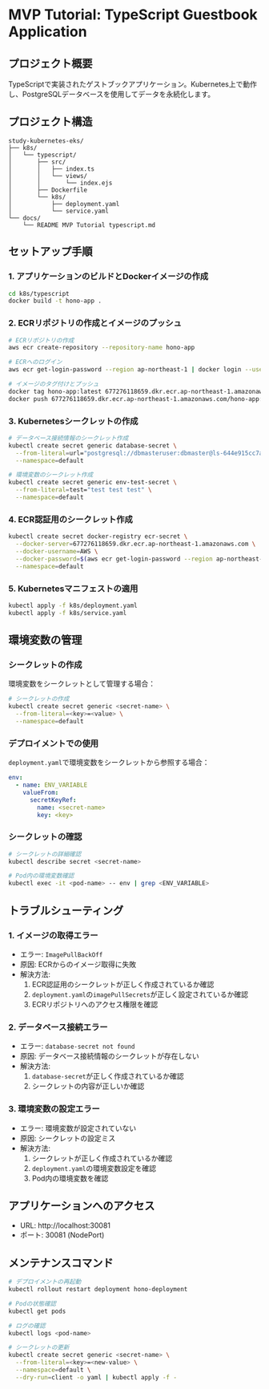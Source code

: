 # MVP Tutorial: TypeScript Guestbook Application

## プロジェクト概要
TypeScriptで実装されたゲストブックアプリケーション。Kubernetes上で動作し、PostgreSQLデータベースを使用してデータを永続化します。

## プロジェクト構造
```
study-kubernetes-eks/
├── k8s/
│   └── typescript/
│       ├── src/
│       │   ├── index.ts
│       │   └── views/
│       │       └── index.ejs
│       ├── Dockerfile
│       └── k8s/
│           ├── deployment.yaml
│           └── service.yaml
└── docs/
    └── README MVP Tutorial typescript.md
```

## セットアップ手順

### 1. アプリケーションのビルドとDockerイメージの作成
```bash
cd k8s/typescript
docker build -t hono-app .
```

### 2. ECRリポジトリの作成とイメージのプッシュ
```bash
# ECRリポジトリの作成
aws ecr create-repository --repository-name hono-app

# ECRへのログイン
aws ecr get-login-password --region ap-northeast-1 | docker login --username AWS --password-stdin 677276118659.dkr.ecr.ap-northeast-1.amazonaws.com

# イメージのタグ付けとプッシュ
docker tag hono-app:latest 677276118659.dkr.ecr.ap-northeast-1.amazonaws.com/hono-app:latest
docker push 677276118659.dkr.ecr.ap-northeast-1.amazonaws.com/hono-app:latest
```

### 3. Kubernetesシークレットの作成
```bash
# データベース接続情報のシークレット作成
kubectl create secret generic database-secret \
  --from-literal=url="postgresql://dbmasteruser:dbmaster@ls-644e915cc7a6ba69ccf824a69cef04d45c847ed5.cps8g04q216q.ap-northeast-1.rds.amazonaws.com:5432/dbmaster" \
  --namespace=default

# 環境変数のシークレット作成
kubectl create secret generic env-test-secret \
  --from-literal=test="test test test" \
  --namespace=default
```

### 4. ECR認証用のシークレット作成
```bash
kubectl create secret docker-registry ecr-secret \
  --docker-server=677276118659.dkr.ecr.ap-northeast-1.amazonaws.com \
  --docker-username=AWS \
  --docker-password=$(aws ecr get-login-password --region ap-northeast-1) \
  --namespace=default
```

### 5. Kubernetesマニフェストの適用
```bash
kubectl apply -f k8s/deployment.yaml
kubectl apply -f k8s/service.yaml
```

## 環境変数の管理

### シークレットの作成
環境変数をシークレットとして管理する場合：

```bash
# シークレットの作成
kubectl create secret generic <secret-name> \
  --from-literal=<key>=<value> \
  --namespace=default
```

### デプロイメントでの使用
`deployment.yaml`で環境変数をシークレットから参照する場合：

```yaml
env:
  - name: ENV_VARIABLE
    valueFrom:
      secretKeyRef:
        name: <secret-name>
        key: <key>
```

### シークレットの確認
```bash
# シークレットの詳細確認
kubectl describe secret <secret-name>

# Pod内の環境変数確認
kubectl exec -it <pod-name> -- env | grep <ENV_VARIABLE>
```

## トラブルシューティング

### 1. イメージの取得エラー
- エラー: `ImagePullBackOff`
- 原因: ECRからのイメージ取得に失敗
- 解決方法:
  1. ECR認証用のシークレットが正しく作成されているか確認
  2. `deployment.yaml`の`imagePullSecrets`が正しく設定されているか確認
  3. ECRリポジトリへのアクセス権限を確認

### 2. データベース接続エラー
- エラー: `database-secret not found`
- 原因: データベース接続情報のシークレットが存在しない
- 解決方法:
  1. `database-secret`が正しく作成されているか確認
  2. シークレットの内容が正しいか確認

### 3. 環境変数の設定エラー
- エラー: 環境変数が設定されていない
- 原因: シークレットの設定ミス
- 解決方法:
  1. シークレットが正しく作成されているか確認
  2. `deployment.yaml`の環境変数設定を確認
  3. Pod内の環境変数を確認

## アプリケーションへのアクセス
- URL: http://localhost:30081
- ポート: 30081 (NodePort)

## メンテナンスコマンド
```bash
# デプロイメントの再起動
kubectl rollout restart deployment hono-deployment

# Podの状態確認
kubectl get pods

# ログの確認
kubectl logs <pod-name>

# シークレットの更新
kubectl create secret generic <secret-name> \
  --from-literal=<key>=<new-value> \
  --namespace=default \
  --dry-run=client -o yaml | kubectl apply -f -